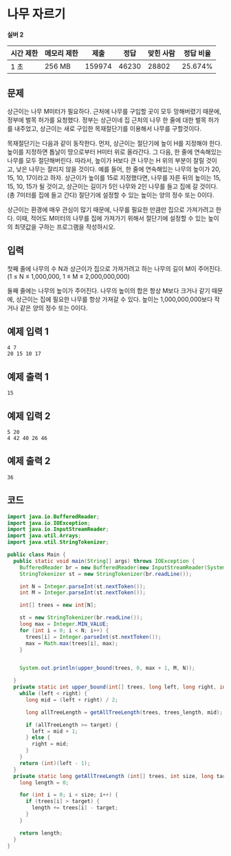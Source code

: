 # 나무 자르기 

**실버 2**

|시간 제한	|메모리 제한|	제출|	정답	|맞힌 사람|	정답 비율|
|---|---|---|---|---|---|
|1 초	|256 MB	|159974|	46230|	28802|	25.674%|

## 문제 

상근이는 나무 M미터가 필요하다. 근처에 나무를 구입할 곳이 모두 망해버렸기 때문에, 정부에 벌목 허가를 요청했다. 정부는 상근이네 집 근처의 나무 한 줄에 대한 벌목 허가를 내주었고, 상근이는 새로 구입한 목재절단기를 이용해서 나무를 구할것이다.

목재절단기는 다음과 같이 동작한다. 먼저, 상근이는 절단기에 높이 H를 지정해야 한다. 높이를 지정하면 톱날이 땅으로부터 H미터 위로 올라간다. 그 다음, 한 줄에 연속해있는 나무를 모두 절단해버린다. 따라서, 높이가 H보다 큰 나무는 H 위의 부분이 잘릴 것이고, 낮은 나무는 잘리지 않을 것이다. 예를 들어, 한 줄에 연속해있는 나무의 높이가 20, 15, 10, 17이라고 하자. 상근이가 높이를 15로 지정했다면, 나무를 자른 뒤의 높이는 15, 15, 10, 15가 될 것이고, 상근이는 길이가 5인 나무와 2인 나무를 들고 집에 갈 것이다. (총 7미터를 집에 들고 간다) 절단기에 설정할 수 있는 높이는 양의 정수 또는 0이다.

상근이는 환경에 매우 관심이 많기 때문에, 나무를 필요한 만큼만 집으로 가져가려고 한다. 이때, 적어도 M미터의 나무를 집에 가져가기 위해서 절단기에 설정할 수 있는 높이의 최댓값을 구하는 프로그램을 작성하시오.

## 입력 

첫째 줄에 나무의 수 N과 상근이가 집으로 가져가려고 하는 나무의 길이 M이 주어진다. (1 ≤ N ≤ 1,000,000, 1 ≤ M ≤ 2,000,000,000)

둘째 줄에는 나무의 높이가 주어진다. 나무의 높이의 합은 항상 M보다 크거나 같기 때문에, 상근이는 집에 필요한 나무를 항상 가져갈 수 있다. 높이는 1,000,000,000보다 작거나 같은 양의 정수 또는 0이다.

## 예제 입력 1

```
4 7
20 15 10 17
```
## 예제 출력 1

```
15
```

## 예제 입력 2

```
5 20
4 42 40 26 46
```

## 예제 출력 2

```
36
```

## 코드

```java
import java.io.BufferedReader;
import java.io.IOException;
import java.io.InputStreamReader;
import java.util.Arrays;
import java.util.StringTokenizer;

public class Main {
  public static void main(String[] args) throws IOException {
    BufferedReader br = new BufferedReader(new InputStreamReader(System.in));
    StringTokenizer st = new StringTokenizer(br.readLine());

    int N = Integer.parseInt(st.nextToken());
    int M = Integer.parseInt(st.nextToken());

    int[] trees = new int[N];

    st = new StringTokenizer(br.readLine());
    long max = Integer.MIN_VALUE;
    for (int i = 0; i < N; i++) {
      trees[i] = Integer.parseInt(st.nextToken());
      max = Math.max(trees[i], max);
    }


    System.out.println(upper_bound(trees, 0, max + 1, M, N));

  }
  private static int upper_bound(int[] trees, long left, long right, int target, int trees_length) {
    while (left < right) {
      long mid = (left + right) / 2;

      long allTreeLength = getAllTreeLength(trees, trees_length, mid);

      if (allTreeLength >= target) {
        left = mid + 1;
      } else {
        right = mid;
      }
    }
    return (int)(left - 1);
  }
  private static long getAllTreeLength (int[] trees, int size, long target) {
    long length = 0;

    for (int i = 0; i < size; i++) {
      if (trees[i] > target) {
        length += trees[i] - target;
      }
    }

    return length;
  }
}
```
